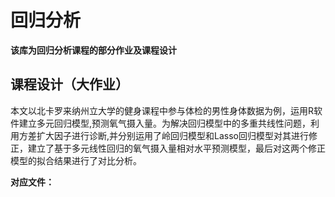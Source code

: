 # 回归分析

**该库为回归分析课程的部分作业及课程设计**

## 课程设计（大作业）

本文以北卡罗来纳州立大学的健身课程中参与体检的男性身体数据为例，运用R软件建立多元回归模型,预测氧气摄入量。为解决回归模型中的多重共线性问题，利用方差扩大因子进行诊断,并分别运用了岭回归模型和Lasso回归模型对其进行修正，建立了基于多元线性回归的氧气摄入量相对水平预测模型，最后对这两个修正模型的拟合结果进行了对比分析。

**对应文件：**
